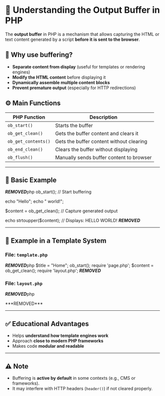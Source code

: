 # 🧠 Understanding the Output Buffer in PHP

The **output buffer** in PHP is a mechanism that allows capturing the HTML or text content generated by a script **before it is sent to the browser**.

## 🔎 Why use buffering?

- **Separate content from display** (useful for templates or rendering engines)
- **Modify the HTML content** before displaying it
- **Dynamically assemble multiple content blocks**
- **Prevent premature output** (especially for HTTP redirections)

## ⚙️ Main Functions

| PHP Function         | Description                              |
|----------------------|------------------------------------------|
| `ob_start()`         | Starts the buffer                        |
| `ob_get_clean()`     | Gets the buffer content and clears it    |
| `ob_get_contents()`  | Gets the buffer content without clearing |
| `ob_end_clean()`     | Clears the buffer without displaying     |
| `ob_flush()`         | Manually sends buffer content to browser |

---

## 🧪 Basic Example

***REMOVED***php
ob_start(); // Start buffering

echo "Hello";
echo " world!";

$content = ob_get_clean(); // Capture generated output

echo strtoupper($content); // Displays: HELLO WORLD!
***REMOVED***

---

## 🧰 Example in a Template System

### File: `template.php`

***REMOVED***php
$title = "Home";
ob_start();
require 'page.php';
$content = ob_get_clean();
require 'layout.php';
***REMOVED***

### File: `layout.php`

***REMOVED***php
<!DOCTYPE html>
<html>
<head><title><?= $title ?></title></head>
<body>
    <?= $content ?>
</body>
</html>
***REMOVED***

---

## ✅ Educational Advantages

- Helps **understand how template engines work**
- Approach **close to modern PHP frameworks**
- Makes code **modular and readable**

---

## ⚠️ Note

- Buffering is **active by default** in some contexts (e.g., CMS or frameworks).
- It may interfere with HTTP headers (`header()`) if not cleared properly.
